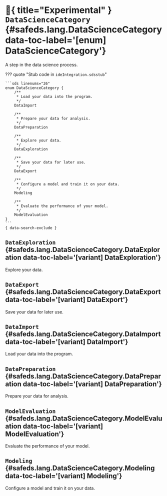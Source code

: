 [//]: # (DO NOT EDIT THIS FILE DIRECTLY. Instead, edit the corresponding stub file and execute `npm run docs:api`.)

# :test_tube:{ title="Experimental" } <code class="doc-symbol doc-symbol-enum"></code> `DataScienceCategory` {#safeds.lang.DataScienceCategory data-toc-label='[enum] DataScienceCategory'}

A step in the data science process.

??? quote "Stub code in `ideIntegration.sdsstub`"

    ```sds linenums="26"
    enum DataScienceCategory {
        /**
         * Load your data into the program.
         */
        DataImport

        /**
         * Prepare your data for analysis.
         */
        DataPreparation

        /**
         * Explore your data.
         */
        DataExploration

        /**
         * Save your data for later use.
         */
        DataExport

        /**
         * Configure a model and train it on your data.
         */
        Modeling

        /**
         * Evaluate the performance of your model.
         */
        ModelEvaluation
    }
    ```
    { data-search-exclude }

## <code class="doc-symbol doc-symbol-variant"></code> `DataExploration` {#safeds.lang.DataScienceCategory.DataExploration data-toc-label='[variant] DataExploration'}

Explore your data.

## <code class="doc-symbol doc-symbol-variant"></code> `DataExport` {#safeds.lang.DataScienceCategory.DataExport data-toc-label='[variant] DataExport'}

Save your data for later use.

## <code class="doc-symbol doc-symbol-variant"></code> `DataImport` {#safeds.lang.DataScienceCategory.DataImport data-toc-label='[variant] DataImport'}

Load your data into the program.

## <code class="doc-symbol doc-symbol-variant"></code> `DataPreparation` {#safeds.lang.DataScienceCategory.DataPreparation data-toc-label='[variant] DataPreparation'}

Prepare your data for analysis.

## <code class="doc-symbol doc-symbol-variant"></code> `ModelEvaluation` {#safeds.lang.DataScienceCategory.ModelEvaluation data-toc-label='[variant] ModelEvaluation'}

Evaluate the performance of your model.

## <code class="doc-symbol doc-symbol-variant"></code> `Modeling` {#safeds.lang.DataScienceCategory.Modeling data-toc-label='[variant] Modeling'}

Configure a model and train it on your data.
